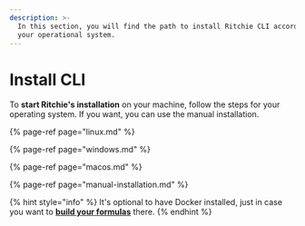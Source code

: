 ```yaml
---
description: >-
  In this section, you will find the path to install Ritchie CLI according to
  your operational system.
---
```


# Install CLI

To **start Ritchie's installation** on your machine, follow the steps for your operating system. If you want, you can use the manual installation.

{% page-ref page="linux.md" %}

{% page-ref page="windows.md" %}

{% page-ref page="macos.md" %}

{% page-ref page="manual-installation.md" %}

{% hint style="info" %}
It's optional to have Docker installed, just in case you want to [**build your formulas**](../../how-to/formulas/build-a-formula.md) there. 
{% endhint %}



